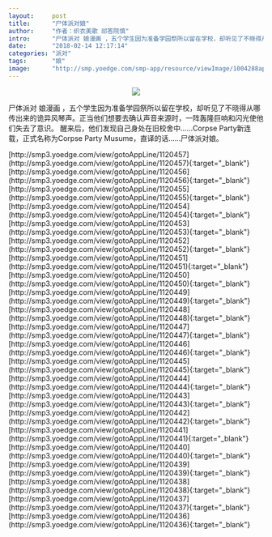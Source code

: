 ```yaml
---
layout:     post
title:      "尸体派对娘"
author:     "作者：织衣美歌 祁答院慎"
intro:      "尸体派对 娘漫画 ，五个学生因为准备学园祭所以留在学校，却听见了不晓得从哪传出来的诡异风琴声。正当他们想要去确认声音来源时，一阵轰隆巨响和闪光使他们失去了意识。 醒来后，他们发现自己身处在旧校舍中……Corpse Party新连载，正式名称为Corpse Party Musume，直译的话……尸体派对娘。"
date:       "2018-02-14 12:17:14"
categories: "派对"
tags:       "娘"
image:      "http://smp.yoedge.com/smp-app/resource/viewImage/1004288appline.png"
---
```

<div style="text-align: center">
<p><img src="http://smp.yoedge.com/smp-app/resource/viewImage/1004288appline.png"/></p>
</div>
<p class="post-meta">
<span>尸体派对 娘漫画 ，五个学生因为准备学园祭所以留在学校，却听见了不晓得从哪传出来的诡异风琴声。正当他们想要去确认声音来源时，一阵轰隆巨响和闪光使他们失去了意识。 醒来后，他们发现自己身处在旧校舍中……Corpse Party新连载，正式名称为Corpse Party Musume，直译的话……尸体派对娘。</span>
</p>
[http://smp3.yoedge.com/view/gotoAppLine/1120457](http://smp3.yoedge.com/view/gotoAppLine/1120457){:target="_blank"}
[http://smp3.yoedge.com/view/gotoAppLine/1120456](http://smp3.yoedge.com/view/gotoAppLine/1120456){:target="_blank"}
[http://smp3.yoedge.com/view/gotoAppLine/1120455](http://smp3.yoedge.com/view/gotoAppLine/1120455){:target="_blank"}
[http://smp3.yoedge.com/view/gotoAppLine/1120454](http://smp3.yoedge.com/view/gotoAppLine/1120454){:target="_blank"}
[http://smp3.yoedge.com/view/gotoAppLine/1120453](http://smp3.yoedge.com/view/gotoAppLine/1120453){:target="_blank"}
[http://smp3.yoedge.com/view/gotoAppLine/1120452](http://smp3.yoedge.com/view/gotoAppLine/1120452){:target="_blank"}
[http://smp3.yoedge.com/view/gotoAppLine/1120451](http://smp3.yoedge.com/view/gotoAppLine/1120451){:target="_blank"}
[http://smp3.yoedge.com/view/gotoAppLine/1120450](http://smp3.yoedge.com/view/gotoAppLine/1120450){:target="_blank"}
[http://smp3.yoedge.com/view/gotoAppLine/1120449](http://smp3.yoedge.com/view/gotoAppLine/1120449){:target="_blank"}
[http://smp3.yoedge.com/view/gotoAppLine/1120448](http://smp3.yoedge.com/view/gotoAppLine/1120448){:target="_blank"}
[http://smp3.yoedge.com/view/gotoAppLine/1120447](http://smp3.yoedge.com/view/gotoAppLine/1120447){:target="_blank"}
[http://smp3.yoedge.com/view/gotoAppLine/1120446](http://smp3.yoedge.com/view/gotoAppLine/1120446){:target="_blank"}
[http://smp3.yoedge.com/view/gotoAppLine/1120445](http://smp3.yoedge.com/view/gotoAppLine/1120445){:target="_blank"}
[http://smp3.yoedge.com/view/gotoAppLine/1120444](http://smp3.yoedge.com/view/gotoAppLine/1120444){:target="_blank"}
[http://smp3.yoedge.com/view/gotoAppLine/1120443](http://smp3.yoedge.com/view/gotoAppLine/1120443){:target="_blank"}
[http://smp3.yoedge.com/view/gotoAppLine/1120442](http://smp3.yoedge.com/view/gotoAppLine/1120442){:target="_blank"}
[http://smp3.yoedge.com/view/gotoAppLine/1120441](http://smp3.yoedge.com/view/gotoAppLine/1120441){:target="_blank"}
[http://smp3.yoedge.com/view/gotoAppLine/1120440](http://smp3.yoedge.com/view/gotoAppLine/1120440){:target="_blank"}
[http://smp3.yoedge.com/view/gotoAppLine/1120439](http://smp3.yoedge.com/view/gotoAppLine/1120439){:target="_blank"}
[http://smp3.yoedge.com/view/gotoAppLine/1120438](http://smp3.yoedge.com/view/gotoAppLine/1120438){:target="_blank"}
[http://smp3.yoedge.com/view/gotoAppLine/1120437](http://smp3.yoedge.com/view/gotoAppLine/1120437){:target="_blank"}
[http://smp3.yoedge.com/view/gotoAppLine/1120436](http://smp3.yoedge.com/view/gotoAppLine/1120436){:target="_blank"}


